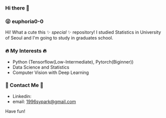 ### Hi there 👋

<!--
**euphoria0-0/euphoria0-0** is a ✨ _special_ ✨ repository because its `README.md` (this file) appears on your GitHub profile.

Here are some ideas to get you started:

- 🔭 I’m currently working on ...
- 🌱 I’m currently learning ...
- 👯 I’m looking to collaborate on ...
- 🤔 I’m looking for help with ...
- 💬 Ask me about ...
- 📫 How to reach me: ...
- 😄 Pronouns: ...
- ⚡ Fun fact: ...
-->

### :stuck_out_tongue_winking_eye: euphoria0-0

Hi! What a cute this ✨ _special_ ✨ repository!
I studied Statistics in University of Seoul and I'm going to study in graduates school.

### :fire: My Interests :fire:

- Python (Tensorflow(Low-Intermediate), Pytorch(Biginner))
- Data Science and Statistics
- Computer Vision with Deep Learning

### :love_letter: Contact Me :love_letter:
- Linkedin:
- email: 1996sypark@gmail.com

Have fun!
